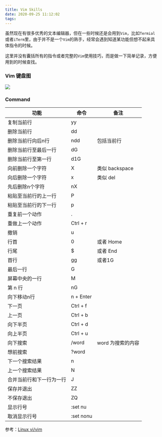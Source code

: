 ```yaml
---
title: Vim Skills
date: 2020-09-25 11:12:02
tags:
---
```


虽然现在有很多优秀的文本编辑器，但在一些时候还是会用到`Vim`，比如`Termial`或者`iTerm`里，由于并不是一个`Vim`的熟手，经常会遇到知道某功能但想不起来具体指令的时候。

这里并没有囊括所有的指令或者完整的`Vim`使用技巧，而是做一下简单记录，方便用到的时候查找。

### Vim 键盘图
![](https://www.runoob.com/wp-content/uploads/2015/10/vi-vim-cheat-sheet-sch.gif)

### Command

| 功能 | 命令 | 备注 |
| --- | --- | --- |
| 复制当前行 | yy | 
| 删除当前行 | dd |
| 删除当前行向后n行 | ndd | 包括当前行 | 
| 删除当前行至最后一行 | dG |
| 删除当前行至第一行 | d1G |
| 向前删除一个字符 | X | 类似 backspace |  
| 向后删除一个字符 | x | 类似 del |
| 先后删除n个字符 | nX | 
| 粘贴至当前行的上一行 | P | 
| 粘贴至当前行的下一行 | p | 
| 重复前一个动作 | . | 
| 重做上一个动作 | Ctrl + r |
| 撤销 | u |
| 行首 | 0 | 或者 Home |
| 行尾 | $ | 或者 End | 
| 首行 | gg | 或者1G | 
| 最后一行 | G |
| 屏幕中央的一行 | M |
| 第 n 行 | nG |
| 向下移动n行 | n + Enter |
| 下一页 | Ctrl + f |
| 上一页 | Ctrl + b |
| 向下半页 | Ctrl + d |
| 向上半页 | Ctrl + u |
| 向下搜索 | /word | word 为搜索的内容 | 
| 想前搜索 | ?word |
| 下一个搜索结果 | n |
| 上一个搜索结果 | N |
| 合并当前行和下一行为一行 | J | 
| 保存并退出 | ZZ | 
| 不保存退出 | ZQ |
| 显示行号 | :set nu | 
| 取消显示行号 | :set nonu | 


参考：[Linux vi/vim](https://www.runoob.com/linux/linux-vim.html)